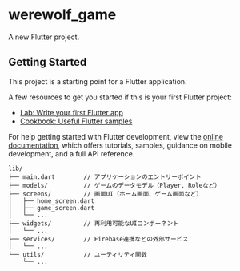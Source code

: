 # werewolf_game

A new Flutter project.

## Getting Started

This project is a starting point for a Flutter application.

A few resources to get you started if this is your first Flutter project:

- [Lab: Write your first Flutter app](https://docs.flutter.dev/get-started/codelab)
- [Cookbook: Useful Flutter samples](https://docs.flutter.dev/cookbook)

For help getting started with Flutter development, view the
[online documentation](https://docs.flutter.dev/), which offers tutorials,
samples, guidance on mobile development, and a full API reference.

```
lib/
├── main.dart        // アプリケーションのエントリーポイント
├── models/          // ゲームのデータモデル（Player, Roleなど）
├── screens/         // 画面UI（ホーム画面、ゲーム画面など）
│   ├── home_screen.dart
│   ├── game_screen.dart
│   └── ...
├── widgets/         // 再利用可能なUIコンポーネント
│   └── ...
├── services/        // Firebase連携などの外部サービス
│   └── ...
└── utils/           // ユーティリティ関数
    └── ...
```
